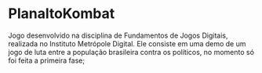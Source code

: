 # PlanaltoKombat
Jogo desenvolvido na disciplina de Fundamentos de Jogos Digitais, realizada no Instituto Metrópole Digital. Ele consiste em uma demo
de um jogo de luta entre a população brasileira contra os políticos, no momento só foi feita a primeira fase;
